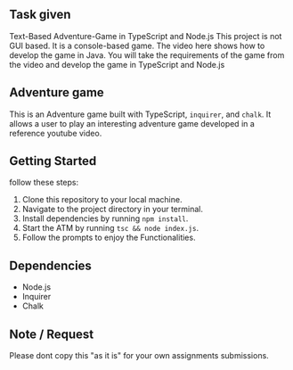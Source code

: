 ## Task given
Text-Based Adventure-Game in TypeScript and Node.js
This project is not GUI based. It is a console-based game. The video here shows how to develop the game in Java. You will take the requirements of the game from the video and develop the game in TypeScript and Node.js

## Adventure game
This is an Adventure game built with TypeScript, `inquirer`, and `chalk`. It allows a user to play an interesting adventure game developed in a reference youtube video.

## Getting Started

follow these steps:

1. Clone this repository to your local machine.
2. Navigate to the project directory in your terminal.
3. Install dependencies by running `npm install`.
4. Start the ATM by running `tsc && node index.js`.
5. Follow the prompts to enjoy the Functionalities.


## Dependencies

- Node.js
- Inquirer
- Chalk

 ## Note / Request
 
 Please dont copy this "as it is" for your own assignments submissions.
